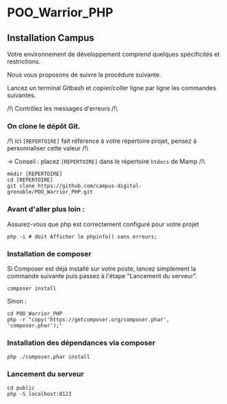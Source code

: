 # POO_Warrior_PHP

## Installation Campus

Votre environnement de développement comprend quelques spécificités et restrictions.

Nous vous proposons de suivre la procédure suivante.

Lancez un terminal Gitbash et copier/coller ligne par ligne les commandes suivantes.

/!\ Contrôlez les messages d'erreurs /!\

### On clone le dépôt Git.

/!\ ici `[REPERTOIRE]` fait référence à votre répertoire projet, pensez à personnaliser cette valeur /!\

-> Conseil : placez `[REPERTOIRE]` dans le répertoire `htdocs` de Mamp /!\

```
mkdir [REPERTOIRE]
cd [REPERTOIRE]
git clone https://github.com/campus-digital-grenoble/POO_Warrior_PHP.git
```

### Avant d'aller plus loin :

Assurez-vous que php est correctement configuré pour votre projet

```
php -i # doit Afficher le phpinfo() sans erreurs;
```


### Installation de composer

Si Composer est déjà installé sur votre poste, lancez simplement la commande suivante puis passez à l'étape "Lancement du serveur".
```
composer install
```

Sinon :
```
cd POO_Warrior_PHP
php -r "copy('https://getcomposer.org/composer.phar', 'composer.phar');"
```

### Installation des dépendances via composer

```
php ./composer.phar install
```


### Lancement du serveur 
```
cd public
php -S localhost:8123
```

